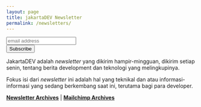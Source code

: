 ```yaml
---
layout: page
title: jakartaDEV Newsletter
permalink: /newsletters/
---
```

<div id="mc_embed_signup" class="start_form">
<form action="//jakartadev.us12.list-manage.com/subscribe/post?u=a34ff9df1ffbc50651c66d478&amp;id=d1f45e3af1" method="post" id="mc-embedded-subscribe-form" name="mc-embedded-subscribe-form" class="validate" target="_blank" novalidate>
    <div id="mc_embed_signup_scroll">
  <input type="email" value="" name="EMAIL" class="email" id="mce-EMAIL" placeholder="email address" required>
    <!-- real people should not fill this in and expect good things - do not remove this or risk form bot signups-->
    <div style="position: absolute; left: -5000px;" aria-hidden="true">
    <input type="text" name="b_a34ff9df1ffbc50651c66d478_d1f45e3af1" tabindex="-1" value=""></div>
    <div class="clear">
      <input type="submit" value="Subscribe" name="subscribe" id="mc-embedded-subscribe" class="button button2">
    </div>
    </div>
</form>
</div>
<p>JakartaDEV adalah <em>newsletter</em> yang dikirim hampir-mingguan, dikirim setiap senin, tentang berita development dan teknologi yang melingkupinya.</p>
<p>Fokus isi dari <em>newsletter</em> ini adalah hal yang teknikal dan atau informasi-informasi yang sedang berkembang saat ini, terutama bagi para developer.</p>

<!-- <h4>Issue terakhir JakartaDEV <a href="{{ root_url }}{{ post.url }}">{{ post.title }} &rarr;</a> </h4> -->
<b><a href="/newsletter-archives">Newsletter Archives</a></b> | <b><a href="https://us12.campaign-archive.com/home/?u=a34ff9df1ffbc50651c66d478&id=d1f45e3af1">Mailchimp Archives</a></b>